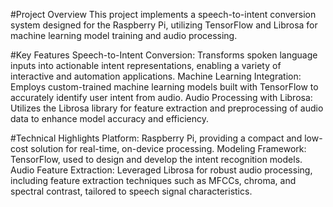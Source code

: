 #Project Overview
This project implements a speech-to-intent conversion system designed for the Raspberry Pi, utilizing TensorFlow and Librosa for machine learning model training and audio processing.

#Key Features
Speech-to-Intent Conversion: Transforms spoken language inputs into actionable intent representations, enabling a variety of interactive and automation applications.
Machine Learning Integration: Employs custom-trained machine learning models built with TensorFlow to accurately identify user intent from audio.
Audio Processing with Librosa: Utilizes the Librosa library for feature extraction and preprocessing of audio data to enhance model accuracy and efficiency.

#Technical Highlights
Platform: Raspberry Pi, providing a compact and low-cost solution for real-time, on-device processing.
Modeling Framework: TensorFlow, used to design and develop the intent recognition models.
Audio Feature Extraction: Leveraged Librosa for robust audio processing, including feature extraction techniques such as MFCCs, chroma, and spectral contrast, tailored to speech signal characteristics.
